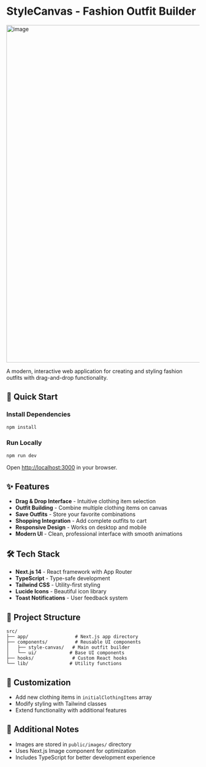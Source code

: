 # StyleCanvas - Fashion Outfit Builder
<img width="1833" height="880" alt="image" src="https://github.com/user-attachments/assets/b58bb367-f958-48f7-b2c7-ddd90f12a287" />

A modern, interactive web application for creating and styling fashion outfits with drag-and-drop functionality.

## 🚀 Quick Start

### Install Dependencies
```bash
npm install
```

### Run Locally
```bash
npm run dev
```

Open [http://localhost:3000](http://localhost:3000) in your browser.

## ✨ Features

- **Drag & Drop Interface** - Intuitive clothing item selection
- **Outfit Building** - Combine multiple clothing items on canvas
- **Save Outfits** - Store your favorite combinations
- **Shopping Integration** - Add complete outfits to cart
- **Responsive Design** - Works on desktop and mobile
- **Modern UI** - Clean, professional interface with smooth animations

## 🛠️ Tech Stack

- **Next.js 14** - React framework with App Router
- **TypeScript** - Type-safe development
- **Tailwind CSS** - Utility-first styling
- **Lucide Icons** - Beautiful icon library
- **Toast Notifications** - User feedback system

## 📁 Project Structure

```
src/
├── app/                 # Next.js app directory
├── components/          # Reusable UI components
│   ├── style-canvas/   # Main outfit builder
│   └── ui/            # Base UI components
├── hooks/              # Custom React hooks
└── lib/               # Utility functions
```

## 🎨 Customization

- Add new clothing items in `initialClothingItems` array
- Modify styling with Tailwind classes
- Extend functionality with additional features

## 📝 Additional Notes

- Images are stored in `public/images/` directory
- Uses Next.js Image component for optimization
- Includes TypeScript for better development experience
